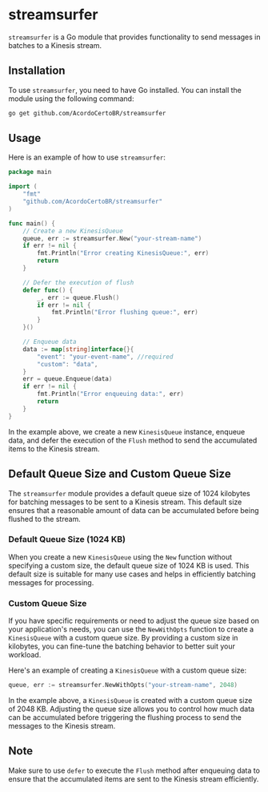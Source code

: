 # streamsurfer

`streamsurfer` is a Go module that provides functionality to send messages in batches to a Kinesis stream.

## Installation

To use `streamsurfer`, you need to have Go installed. You can install the module using the following command:

```bash
go get github.com/AcordoCertoBR/streamsurfer
```

## Usage

Here is an example of how to use `streamsurfer`:

```go
package main

import (
	"fmt"
	"github.com/AcordoCertoBR/streamsurfer"
)

func main() {
	// Create a new KinesisQueue
	queue, err := streamsurfer.New("your-stream-name")
	if err != nil {
		fmt.Println("Error creating KinesisQueue:", err)
		return
	}

	// Defer the execution of flush
	defer func() {
		_, err := queue.Flush()
		if err != nil {
			fmt.Println("Error flushing queue:", err)
		}
	}()

	// Enqueue data
	data := map[string]interface{}{
		"event": "your-event-name", //required
		"custom": "data",
	}
	err = queue.Enqueue(data)
	if err != nil {
		fmt.Println("Error enqueuing data:", err)
		return
	}
}
```

In the example above, we create a new `KinesisQueue` instance, enqueue data, and defer the execution of the `Flush` method to send the accumulated items to the Kinesis stream.

## Default Queue Size and Custom Queue Size

The `streamsurfer` module provides a default queue size of 1024 kilobytes for batching messages to be sent to a Kinesis stream. This default size ensures that a reasonable amount of data can be accumulated before being flushed to the stream.

### Default Queue Size (1024 KB)

When you create a new `KinesisQueue` using the `New` function without specifying a custom size, the default queue size of 1024 KB is used. This default size is suitable for many use cases and helps in efficiently batching messages for processing.

### Custom Queue Size

If you have specific requirements or need to adjust the queue size based on your application's needs, you can use the `NewWithOpts` function to create a `KinesisQueue` with a custom queue size. By providing a custom size in kilobytes, you can fine-tune the batching behavior to better suit your workload.

Here's an example of creating a `KinesisQueue` with a custom queue size:

```go
queue, err := streamsurfer.NewWithOpts("your-stream-name", 2048)
```

In the example above, a `KinesisQueue` is created with a custom queue size of 2048 KB. Adjusting the queue size allows you to control how much data can be accumulated before triggering the flushing process to send the messages to the Kinesis stream.

## Note

Make sure to use `defer` to execute the `Flush` method after enqueuing data to ensure that the accumulated items are sent to the Kinesis stream efficiently.
